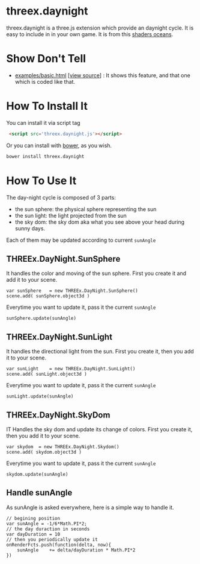 # threex.daynight

threex.daynight is a three.js extension which provide an daynight cycle.
It is easy to include in in your own game.
It is from this
[shaders oceans](http://webgl.steins-aperture.fr/webgl_shaders_ocean.html).

# Show Don't Tell
* [examples/basic.html](http://jeromeetienne.github.io/threex.daynight/examples/basic.html)
\[[view source](https://github.com/jeromeetienne/threex.daynight/blob/master/examples/basic.html)\] :
It shows this feature, and that one which is coded like that.

# How To Install It

You can install it via script tag

```html
 <script src='threex.daynight.js'></script>
```

Or you can install with [bower](http://bower.io/), as you wish.

```bash
bower install threex.daynight
```

# How To Use It

The day-night cycle is composed of 3 parts:

* the sun sphere: the physical sphere representing the sun
* the sun light: the light projected from the sun
* the sky dom: the sky dom aka what you see above your head during sunny days.

Each of them may be updated according to current ```sunAngle```

## THREEx.DayNight.SunSphere

It handles the color and moving of the sun sphere. 
First you create it and add it to your scene.

```
var sunSphere	= new THREEx.DayNight.SunSphere()
scene.add( sunSphere.object3d )
```

Everytime you want to update it, pass it the current ```sunAngle```

```
sunSphere.update(sunAngle)
```


## THREEx.DayNight.SunLight

It handles the directional light from the sun. 
First you create it, then you add it to your scene.

```
var sunLight	= new THREEx.DayNight.SunLight()
scene.add( sunLight.object3d )
```

Everytime you want to update it, pass it the current ```sunAngle```


```
sunLight.update(sunAngle)
```

## THREEx.DayNight.SkyDom

IT Handles the sky dom and update its change of colors.
First you create it, then you add it to your scene.

```
var skydom	= new THREEx.DayNight.Skydom()
scene.add( skydom.object3d )
```

Everytime you want to update it, pass it the current ```sunAngle```

```
skydom.update(sunAngle)
```

## Handle sunAngle

As sunAngle is asked everywhere, here is a simple way to handle it.

```
// begining position
var sunAngle = -1/6*Math.PI*2;
// the day duraction in seconds
var dayDuration	= 10
// then you periodically update it
onRenderFcts.push(function(delta, now){
	sunAngle	+= delta/dayDuration * Math.PI*2
})
```
